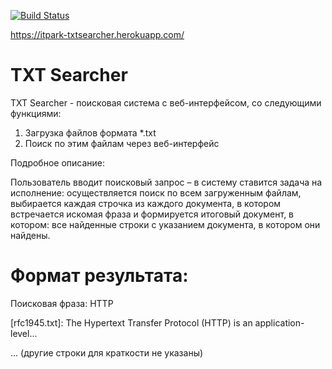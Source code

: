 [![Build Status](https://travis-ci.org/KonAnd13/TXT-Searcher.svg?branch=master)](https://travis-ci.org/KonAnd13/TXT-Searcher)

https://itpark-txtsearcher.herokuapp.com/
# TXT Searcher

TXT Searcher - поисковая система с веб-интерфейсом, со следующими функциями:
1. Загрузка файлов формата *.txt
2. Поиск по этим файлам через веб-интерфейс

Подробное описание:

Пользователь вводит поисковый запрос – в систему ставится
задача на исполнение: осуществляется поиск по всем
загруженным файлам, выбирается каждая строчка из каждого
документа, в котором встречается искомая фраза и формируется
итоговый документ, в котором: все найденные строки с указанием
документа, в котором они найдены.

# Формат результата:

Поисковая фраза: HTTP

[rfc1945.txt]: The Hypertext Transfer Protocol (HTTP) is an
application-level...

... (другие строки для краткости не указаны)